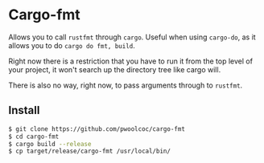 # Cargo-fmt

Allows you to call `rustfmt` through `cargo`. Useful when using
`cargo-do`, as it allows you to do `cargo do fmt, build`.

Right now there is a restriction that you have to run it from the top
level of your project, it won't search up the directory tree like cargo
will.

There is also no way, right now, to pass arguments through to `rustfmt`.

## Install

```bash
$ git clone https://github.com/pwoolcoc/cargo-fmt
$ cd cargo-fmt
$ cargo build --release
$ cp target/release/cargo-fmt /usr/local/bin/
```

